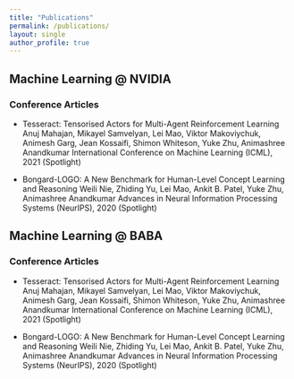 ```yaml
---
title: "Publications"
permalink: /publications/
layout: single
author_profile: true
---
```


## Machine Learning @ NVIDIA
### Conference Articles
- Tesseract: Tensorised Actors for Multi-Agent Reinforcement Learning Anuj Mahajan, Mikayel Samvelyan, Lei Mao, Viktor Makoviychuk, Animesh Garg, Jean Kossaifi, Shimon Whiteson, Yuke Zhu, Animashree Anandkumar International Conference on Machine Learning (ICML), 2021 (Spotlight)

- Bongard-LOGO: A New Benchmark for Human-Level Concept Learning and Reasoning Weili Nie, Zhiding Yu, Lei Mao, Ankit B. Patel, Yuke Zhu, Animashree Anandkumar Advances in Neural Information Processing Systems (NeurIPS), 2020 (Spotlight)

## Machine Learning @ BABA
### Conference Articles
- Tesseract: Tensorised Actors for Multi-Agent Reinforcement Learning Anuj Mahajan, Mikayel Samvelyan, Lei Mao, Viktor Makoviychuk, Animesh Garg, Jean Kossaifi, Shimon Whiteson, Yuke Zhu, Animashree Anandkumar International Conference on Machine Learning (ICML), 2021 (Spotlight)

- Bongard-LOGO: A New Benchmark for Human-Level Concept Learning and Reasoning Weili Nie, Zhiding Yu, Lei Mao, Ankit B. Patel, Yuke Zhu, Animashree Anandkumar Advances in Neural Information Processing Systems (NeurIPS), 2020 (Spotlight)